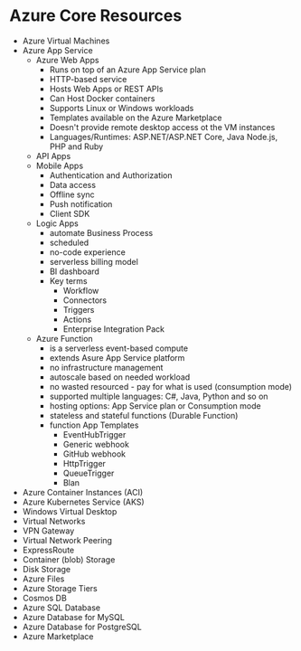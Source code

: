 # Azure Core Resources

- Azure Virtual Machines
- Azure App Service
    - Azure Web Apps
        - Runs on top of an Azure App Service plan
        - HTTP-based service
        - Hosts Web Apps or REST APIs
        - Can Host Docker containers
        - Supports Linux or Windows workloads
        - Templates available on the Azure Marketplace
        - Doesn't provide remote desktop access ot the VM instances
        - Languages/Runtimes: ASP.NET/ASP.NET Core, Java Node.js, PHP and Ruby
    - API Apps
    - Mobile Apps
        - Authentication and Authorization
        - Data access
        - Offline sync
        - Push notification
        - Client SDK
    - Logic Apps
        - automate Business Process
        - scheduled
        - no-code experience
        - serverless billing model
        - BI dashboard
        - Key terms
            - Workflow
            - Connectors
            - Triggers
            - Actions
            - Enterprise Integration Pack
    - Azure Function
        - is a serverless event-based compute
        - extends Asure App Service platform
        - no infrastructure management
        - autoscale based on needed workload
        - no wasted resourced - pay for what is used (consumption mode)
        - supported multiple languages: C#, Java, Python and so on
        - hosting options: App Service plan or Consumption mode
        - stateless and stateful functions (Durable Function)
        - function App Templates
            - EventHubTrigger
            - Generic webhook
            - GitHub webhook
            - HttpTrigger
            - QueueTrigger
            - Blan
- Azure Container Instances (ACI)
- Azure Kubernetes Service (AKS)
- Windows Virtual Desktop
- Virtual Networks
- VPN Gateway
- Virtual Network Peering
- ExpressRoute
- Container (blob) Storage
- Disk Storage
- Azure Files
- Azure Storage Tiers
- Cosmos DB
- Azure SQL Database
- Azure Database for MySQL
- Azure Database for PostgreSQL
- Azure Marketplace